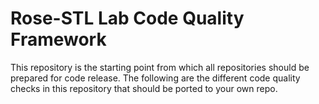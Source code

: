 # Rose-STL Lab Code Quality Framework

This repository is the starting point from which all repositories should be prepared for code release. The following are the different code quality checks in this repository that should be ported to your own repo.
